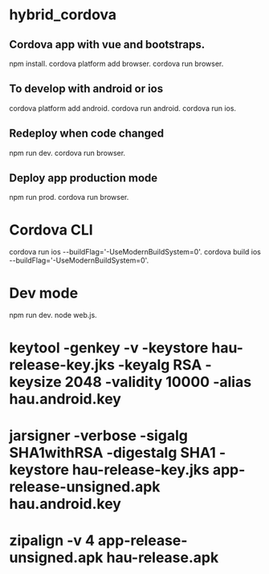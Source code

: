 # hybrid_cordova
## Cordova app with vue and bootstraps.
npm install.
cordova platform add browser.
cordova run browser.

## To develop with android or ios 
cordova platform add android.
cordova run android.
cordova run ios.

## Redeploy when code changed
npm run dev.
cordova run browser.

## Deploy app production mode
npm run prod.
cordova run browser.

# Cordova CLI

cordova run ios --buildFlag='-UseModernBuildSystem=0'.
cordova build ios --buildFlag='-UseModernBuildSystem=0'.

# Dev mode
npm run dev.
node web.js.

# keytool -genkey -v -keystore hau-release-key.jks -keyalg RSA -keysize 2048 -validity 10000 -alias hau.android.key

# jarsigner -verbose -sigalg SHA1withRSA -digestalg SHA1 -keystore hau-release-key.jks app-release-unsigned.apk hau.android.key

# zipalign -v 4 app-release-unsigned.apk hau-release.apk